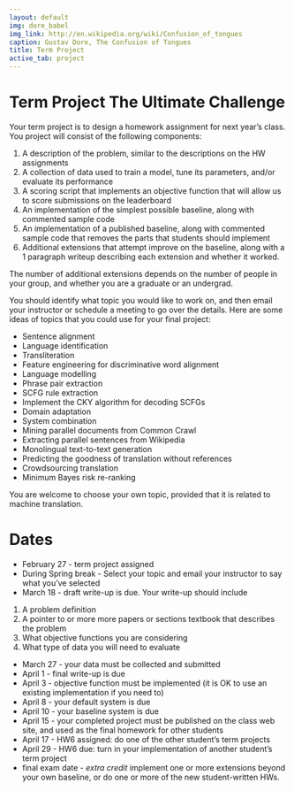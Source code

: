 ```yaml
---
layout: default
img: dore_babel
img_link: http://en.wikipedia.org/wiki/Confusion_of_tongues
caption: Gustav Dore, The Confusion of Tongues
title: Term Project
active_tab: project
---
```


Term Project <span class="text-muted">The Ultimate Challenge</span>
=============================================================

Your term project is to design a homework assignment for next year’s class.  You project will consist of the following components:

1. A description of the problem, similar to the descriptions on the HW assignments
1. A collection of data used to train a model, tune its parameters, and/or evaluate its performance
1. A scoring script that implements an objective function that will allow us to score submissions on the leaderboard
1. An implementation of the simplest possible baseline, along with commented sample code
1. An implementation of a published baseline, along with commented sample code that removes the parts that students should implement
1. Additional extensions that attempt improve on the baseline, along with a 1 paragraph writeup describing each extension and whether it worked.

The number of additional extensions depends on the number of people in your group, and whether you are a graduate or an undergrad.

You should identify what topic you would like to work on, and then email your instructor or schedule a meeting to go over the details.  Here are some ideas of topics that you could use for your final project: 

* Sentence alignment
* Language identification
* Transliteration
* Feature engineering for discriminative word alignment
* Language modelling
* Phrase pair extraction
* SCFG rule extraction
* Implement the CKY algorithm for decoding SCFGs
* Domain adaptation
* System combination
* Mining parallel documents from Common Crawl
* Extracting parallel sentences from Wikipedia
* Monolingual text-to-text generation 
* Predicting the goodness of translation without references
* Crowdsourcing translation
* Minimum Bayes risk re-ranking

You are welcome to choose your own topic, provided that it is related to machine translation.

# Dates
* February 27 - term project assigned
* During Spring break - Select your topic and email your instructor to say what you’ve selected
* March 18 - draft write-up is due.  Your write-up should include 
1. A problem definition
1. A pointer to or more more papers or sections textbook that describes the problem
1. What objective functions you are considering
1. What type of data you will need to evaluate
* March 27 - your data must be collected and submitted
* April 1 - final write-up is due
* April 3 - objective function must be implemented (it is OK to use an existing implementation if you need to)
* April 8 - your default system is due
* April 10 - your baseline system is due
* April 15 - your completed project must be published on the class web site, and used as the final homework for other students
* April 17 - HW6 assigned: do one of the other student’s term projects
* April 29 - HW6 due: turn in your implementation of another student’s term project
* final exam date - *extra credit* implement one or more extensions beyond your own baseline, or do one or more of the new student-written HWs.
